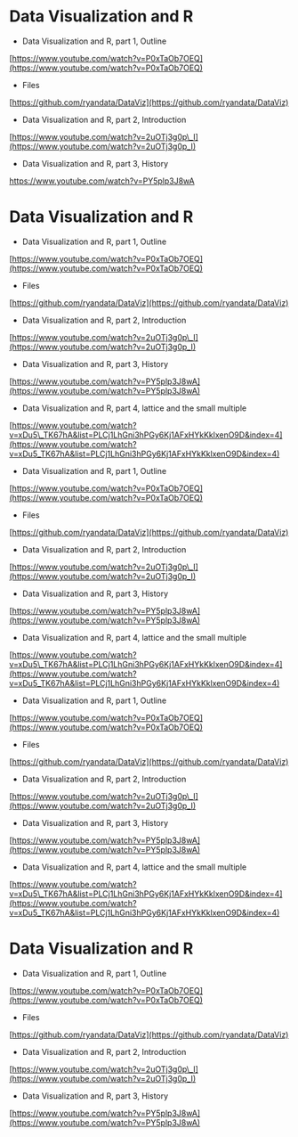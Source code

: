 # Data Visualization and R


* Data Visualization and R, part 1, Outline

[https://www.youtube.com/watch?v=P0xTaOb7OEQ](https://www.youtube.com/watch?v=P0xTaOb7OEQ)

* Files

[https://github.com/ryandata/DataViz](https://github.com/ryandata/DataViz)

* Data Visualization and R, part 2, Introduction

[https://www.youtube.com/watch?v=2uOTj3g0p\_I](https://www.youtube.com/watch?v=2uOTj3g0p_I)

* Data Visualization and R, part 3, History

https://www.youtube.com/watch?v=PY5plp3J8wA



# Data Visualization and R

* Data Visualization and R, part 1, Outline

[https://www.youtube.com/watch?v=P0xTaOb7OEQ](https://www.youtube.com/watch?v=P0xTaOb7OEQ)

* Files

[https://github.com/ryandata/DataViz](https://github.com/ryandata/DataViz)

* Data Visualization and R, part 2, Introduction

[https://www.youtube.com/watch?v=2uOTj3g0p\_I](https://www.youtube.com/watch?v=2uOTj3g0p_I)

* Data Visualization and R, part 3, History

[https://www.youtube.com/watch?v=PY5plp3J8wA](https://www.youtube.com/watch?v=PY5plp3J8wA)

* Data Visualization and R, part 4, lattice and the small multiple

[https://www.youtube.com/watch?v=xDu5\_TK67hA&list=PLCj1LhGni3hPGy6Kj1AFxHYkKklxenO9D&index=4](https://www.youtube.com/watch?v=xDu5_TK67hA&list=PLCj1LhGni3hPGy6Kj1AFxHYkKklxenO9D&index=4)

* Data Visualization and R, part 1, Outline

[https://www.youtube.com/watch?v=P0xTaOb7OEQ](https://www.youtube.com/watch?v=P0xTaOb7OEQ)

* Files

[https://github.com/ryandata/DataViz](https://github.com/ryandata/DataViz)

* Data Visualization and R, part 2, Introduction

[https://www.youtube.com/watch?v=2uOTj3g0p\_I](https://www.youtube.com/watch?v=2uOTj3g0p_I)

* Data Visualization and R, part 3, History

[https://www.youtube.com/watch?v=PY5plp3J8wA](https://www.youtube.com/watch?v=PY5plp3J8wA)

* Data Visualization and R, part 4, lattice and the small multiple

[https://www.youtube.com/watch?v=xDu5\_TK67hA&list=PLCj1LhGni3hPGy6Kj1AFxHYkKklxenO9D&index=4](https://www.youtube.com/watch?v=xDu5_TK67hA&list=PLCj1LhGni3hPGy6Kj1AFxHYkKklxenO9D&index=4)



* Data Visualization and R, part 1, Outline

[https://www.youtube.com/watch?v=P0xTaOb7OEQ](https://www.youtube.com/watch?v=P0xTaOb7OEQ)

* Files

[https://github.com/ryandata/DataViz](https://github.com/ryandata/DataViz)

* Data Visualization and R, part 2, Introduction

[https://www.youtube.com/watch?v=2uOTj3g0p\_I](https://www.youtube.com/watch?v=2uOTj3g0p_I)

* Data Visualization and R, part 3, History

[https://www.youtube.com/watch?v=PY5plp3J8wA](https://www.youtube.com/watch?v=PY5plp3J8wA)

* Data Visualization and R, part 4, lattice and the small multiple

[https://www.youtube.com/watch?v=xDu5\_TK67hA&list=PLCj1LhGni3hPGy6Kj1AFxHYkKklxenO9D&index=4](https://www.youtube.com/watch?v=xDu5_TK67hA&list=PLCj1LhGni3hPGy6Kj1AFxHYkKklxenO9D&index=4)



# Data Visualization and R

* Data Visualization and R, part 1, Outline

[https://www.youtube.com/watch?v=P0xTaOb7OEQ](https://www.youtube.com/watch?v=P0xTaOb7OEQ)

* Files

[https://github.com/ryandata/DataViz](https://github.com/ryandata/DataViz)

* Data Visualization and R, part 2, Introduction

[https://www.youtube.com/watch?v=2uOTj3g0p\_I](https://www.youtube.com/watch?v=2uOTj3g0p_I)

* Data Visualization and R, part 3, History

[https://www.youtube.com/watch?v=PY5plp3J8wA](https://www.youtube.com/watch?v=PY5plp3J8wA)

